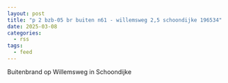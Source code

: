 ```yaml
---
layout: post
title: "p 2 bzb-05 br buiten n61 - willemsweg 2,5 schoondijke 196534"
date: 2025-03-08
categories: 
  - rss
tags: 
  - feed
---
```


Buitenbrand op Willemsweg in Schoondijke
